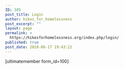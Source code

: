 ```yaml
---
ID: 105
post_title: Login
author: hikes_for_homelessness
post_excerpt: ""
layout: page
permalink: >
  https://hikesforhomelessness.org/index.php/login/
published: true
post_date: 2018-06-17 19:43:22
---
```

[ultimatemember form_id=100]